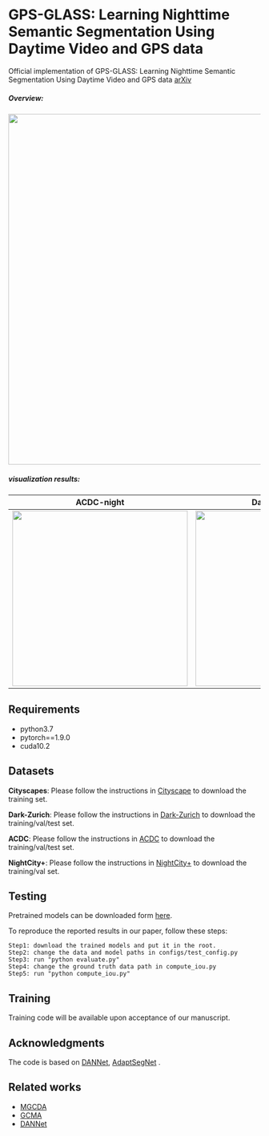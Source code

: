 # GPS-GLASS: Learning Nighttime Semantic Segmentation Using Daytime Video and GPS data
Official implementation of GPS-GLASS: Learning Nighttime Semantic Segmentation Using Daytime Video and GPS data [arXiv](https://arxiv.org/abs/2207.13297)

#####  Overview:
<img src="https://github.com/jimmy9704/GPS-GLASS/blob/main/image/network.png" width="700"/>

##### visualization results:
ACDC-night            |  Dark Zurich-val
:-------------------------:|:-------------------------:
<img src="https://github.com/jimmy9704/GPS-GLASS/blob/main/video/ACDC-night.gif" width="350"/> |<img src="https://github.com/jimmy9704/GPS-GLASS/blob/main/video/Dark_Zurich-val.gif" width="350"/>

## Requirements
* python3.7
* pytorch==1.9.0
* cuda10.2

## Datasets
**Cityscapes**: Please follow the instructions in [Cityscape](https://www.cityscapes-dataset.com/) to download the training set.

**Dark-Zurich**: Please follow the instructions in [Dark-Zurich](https://www.trace.ethz.ch/publications/2019/GCMA_UIoU/) to download the training/val/test set.

**ACDC**: Please follow the instructions in [ACDC](https://acdc.vision.ee.ethz.ch/) to download the training/val/test set.

**NightCity+**: Please follow the instructions in [NightCity+](https://github.com/xdeng7/NightLab) to download the training/val set.

## Testing
Pretrained models can be downloaded form [here](https://www.dropbox.com/s/xmon1vnqsn2zvwz/trained_models.zip?dl=0).


To reproduce the reported results in our paper, follow these steps:
```
Step1: download the trained models and put it in the root.
Step2: change the data and model paths in configs/test_config.py
Step3: run "python evaluate.py"
Step4: change the ground truth data path in compute_iou.py
Step5: run "python compute_iou.py"
```
## Training 
Training code will be available upon acceptance of our manuscript.

## Acknowledgments
The code is based on [DANNet](https://github.com/W-zx-Y/DANNet), [AdaptSegNet](https://github.com/wasidennis/AdaptSegNet) .

## Related works
* [MGCDA](https://github.com/sakaridis/MGCDA)
* [GCMA](https://www.trace.ethz.ch/publications/2019/GCMA_UIoU/GCMA_UIoU-Sakaridis+Dai+Van_Gool-ICCV_19.pdf)
* [DANNet](https://github.com/W-zx-Y/DANNet)
